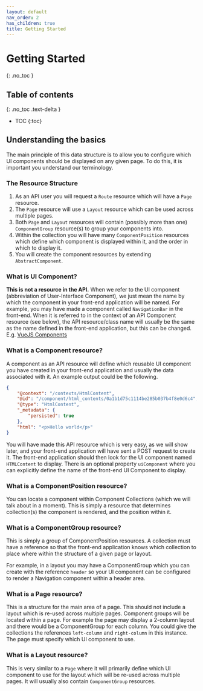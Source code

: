 ```yaml
---
layout: default
nav_order: 2
has_children: true
title: Getting Started
---
```

# Getting Started
{: .no_toc }

## Table of contents
{: .no_toc .text-delta }

* TOC
{:toc}

## Understanding the basics

The main principle of this data structure is to allow you to configure which UI components should be displayed on any given page. To do this, it is important you understand our terminology.

### The Resource Structure
1. As an API user you will request a `Route` resource which will have a `Page` resource.
1. The `Page` resource will use a `Layout` resource which can be used across multiple pages.
1. Both `Page` and `Layout` resources will contain (possibly more than one) `ComponentGroup` resource(s) to group your components into.
1. Within the collection you will have many `ComponentPosition` resources which define which component is displayed within it, and the order in which to display it.
1. You will create the component resources by extending `AbstractComponent`.

### What is UI Component?
**This is not a resource in the API.** When we refer to the UI component (abbreviation of User-Interface Component), we just mean the name by which the component in your front-end application will be named. For example, you may have made a component called `NavigationBar` in the front-end. When it is referred to in the context of an API Component resource (see below), the API resource/class name will usually be the same as the name defined in the front-end application, but this can be changed. E.g. [VueJS Components](https://vuejs.org/v2/guide/components.html)

### What is a Component resource?
A component as an API resource will define which reusable UI component you have created in your front-end application and usually the data associated with it. An example output could be the following.
```json
{
    "@context": "/contexts/HtmlContent",
    "@id": "/component/html_contents/0a1b1d75c1114be285b037b4f8e0d6c4",
    "@type": "HtmlContent",
    "_metadata": {
        "persisted": true
    },
    "html": "<p>Hello world</p>"
}
```
You will have made this API resource which is very easy, as we will show later, and your front-end application will have sent a POST request to create it. The front-end application should then look for the UI component named `HTMLContent` to display. There is an optional property `uiComponent` where you can explicitly define the name of the front-end UI Component to display.

### What is a ComponentPosition resource?
You can locate a component within Component Collections (which we will talk about in a moment). This is simply a resource that determines collection(s) the component is rendered, and the position within it.

### What is a ComponentGroup resource?
This is simply a group of ComponentPosition resources. A collection must have a reference so that the front-end application knows which collection to place where within the structure of a given page or layout.

For example, in a layout you may have a ComponentGroup which you can create with the reference `header` so your UI component can be configured to render a Navigation component within a header area.

### What is a Page resource?
This is a structure for the main area of a page. This should not include a layout which is re-used across multiple pages. Component groups will be located within a page. For example the page may display a 2-column layout and there would be a ComponentGroup for each column. You could give the collections the references `left-column` and `right-column` in this instance. The page must specify which UI component to use.

### What is a Layout resource?
This is very similar to a `Page` where it will primarily define which UI component to use for the layout which will be re-used across multiple pages. It will usually also contain `ComponentGroup` resources.


